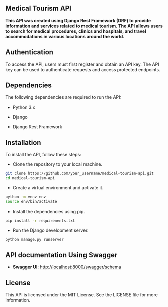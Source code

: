 ## Medical Tourism API
 
**This API was created using Django Rest Framework (DRF) to provide information and services related to medical tourism. The API allows users to search for medical procedures, clinics and hospitals, and travel accommodations in various locations around the world.**


## Authentication
To access the API, users must first register and obtain an API key. The API key can be used to authenticate requests and access protected endpoints.


## Dependencies
The following dependencies are required to run the API:

 - Python 3.x
 
 - Django
 
 - Django Rest Framework
 
 ## Installation
To install the API, follow these steps:

 - Clone the repository to your local machine.
 ```bash
 git clone https://github.com/your_username/medical-tourism-api.git
 cd medical-tourism-api
 ```
 
 - Create a virtual environment and activate it.
 ```bash
 python -m venv env
source env/bin/activate
 ```
 - Install the dependencies using pip.
 ```bash
 pip install -r requirements.txt
 ```
 
 - Run the Django development server.
 ```bash
 python manage.py runserver
 ```
 
 ## API documentation Using Swagger


- **Swagger UI**: [http://localhost:8000/swagger/schema](http://localhost:8000/swagger/schema)

 
 
 
## License
This API is licensed under the MIT License. See the LICENSE file for more information.
